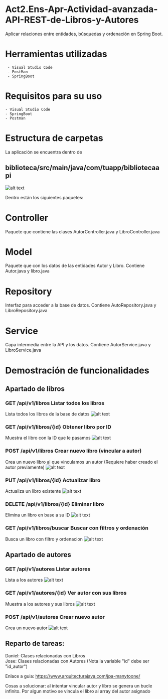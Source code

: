 # Act2.Ens-Apr-Actividad-avanzada-API-REST-de-Libros-y-Autores
Aplicar relaciones entre entidades, búsquedas y ordenación en Spring Boot. 

# Herramientas utilizadas

     - Visual Studio Code
     - PostMan
     - SpringBoot

    
# Requisitos para su uso

    - Visual Studio Code
    - SpringBoot
    - Postman

# Estructura de carpetas
La aplicación se encuentra dentro de 

## biblioteca/src/main/java/com/tuapp/bibliotecaapi
![alt text](imag/Estructura.png)


Dentro están los siguientes paquetes:

# Controller
Paquete que contiene las clases AutorController.java y LibroController.java
# Model
Paquete que con los datos de las entidades Autor y Libro. Contiene Autor.java y libro.java
# Repository
Interfaz para acceder a la base de datos. Contiene AutoRepository.java y LibroRepository.java
# Service
Capa intermedia entre la API y los datos. Contiene AutorService.java y LibroService.java

# Demostración de funcionalidades

## Apartado de libros


### GET	/api/v1/libros	Listar todos los libros
Lista todos los libros de la base de datos
![alt text](imag/GET_libros.png)

### GET	/api/v1/libros/{id}	Obtener libro por ID
Muestra el libro con la ID que le pasamos
![alt text](imag/DELETE_libro.png)

### POST	/api/v1/libros	Crear nuevo libro (vincular a autor)
Crea un nuevo libro al que vinculamos un autor (Requiere haber creado el autor previamente)
![alt text](imag/POST_libros.png)

### PUT	/api/v1/libros/{id}	Actualizar libro
Actualiza un libro existente
![alt text](imag/PUT_autor_en_libro.png)

### DELETE	/api/v1/libros/{id}	Eliminar libro
Elimina un libro en base a su ID
![alt text](imag/DELETE_libro.png)
### GET	/api/v1/libros/buscar	Buscar con filtros y ordenación
Busca un libro con filtro y ordenacion
![alt text](imag/DELETE_libro.png)

## Apartado de autores

### GET	/api/v1/autores	Listar autores
Lista a los autores
![alt text](imag/GET_autor.png)

### GET	/api/v1/autores/{id}	Ver autor con sus libros
Muestra a los autores y sus libros
![alt text](imag/GET_autor_especifico.png)

### POST	/api/v1/autores	Crear nuevo autor
Crea un nuevo autor
![alt text](imag/POST_autor.png)
## Reparto de tareas:  
Daniel: Clases relacionadas con Libros  
Jose: Clases relacionadas con Autores (Nota la variable "id" debe ser "id_autor")

Enlace a guia:
https://www.arquitecturajava.com/jpa-manytoone/ 

Cosas a solucionar: al intentar vincular autor y libro se genera un bucle infinito. Por algun motivo se vincula el libro al array del autor asignado
